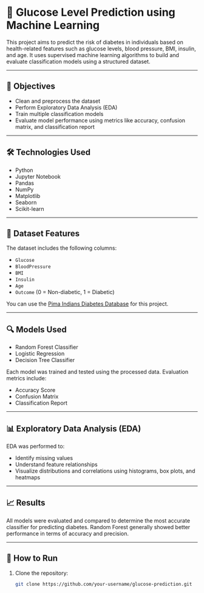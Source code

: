 # 🧪 Glucose Level Prediction using Machine Learning

This project aims to predict the risk of diabetes in individuals based on health-related features such as glucose levels, blood pressure, BMI, insulin, and age. It uses supervised machine learning algorithms to build and evaluate classification models using a structured dataset.

---

## 📌 Objectives

- Clean and preprocess the dataset
- Perform Exploratory Data Analysis (EDA)
- Train multiple classification models
- Evaluate model performance using metrics like accuracy, confusion matrix, and classification report

---

## 🛠️ Technologies Used

- Python
- Jupyter Notebook
- Pandas
- NumPy
- Matplotlib
- Seaborn
- Scikit-learn

---

## 📁 Dataset Features

The dataset includes the following columns:
- `Glucose`
- `BloodPressure`
- `BMI`
- `Insulin`
- `Age`
- `Outcome` (0 = Non-diabetic, 1 = Diabetic)

You can use the [Pima Indians Diabetes Database](https://www.kaggle.com/datasets/uciml/pima-indians-diabetes-database) for this project.

---

## 🔍 Models Used

- Random Forest Classifier  
- Logistic Regression  
- Decision Tree Classifier  

Each model was trained and tested using the processed data. Evaluation metrics include:
- Accuracy Score
- Confusion Matrix
- Classification Report

---

## 📊 Exploratory Data Analysis (EDA)

EDA was performed to:
- Identify missing values
- Understand feature relationships
- Visualize distributions and correlations using histograms, box plots, and heatmaps

---

## 📈 Results

All models were evaluated and compared to determine the most accurate classifier for predicting diabetes. Random Forest generally showed better performance in terms of accuracy and precision.

---

## 📌 How to Run

1. Clone the repository:
   ```bash
   git clone https://github.com/your-username/glucose-prediction.git

